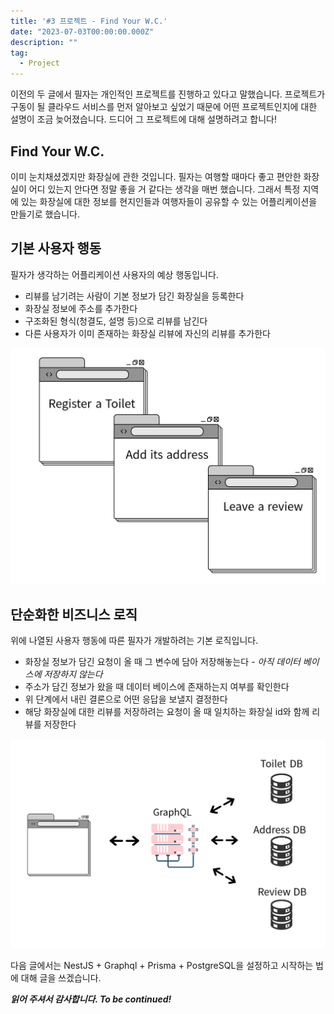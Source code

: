```yaml
---
title: '#3 프로젝트 - Find Your W.C.'
date: "2023-07-03T00:00:00.000Z"
description: ""
tag:
  - Project
---
```


이전의 두 글에서 필자는 개인적인 프로젝트를 진행하고 있다고 말했습니다. 프로젝트가 구동이 될 클라우드 서비스를 먼저 알아보고 싶었기 때문에 어떤 프로젝트인지에 대한 설명이 조금 늦어졌습니다. 드디어 그 프로젝트에 대해 설명하려고 합니다!

## Find Your W.C.
이미 눈치채셨겠지만 화장실에 관한 것입니다. 필자는 여행할 때마다 좋고 편안한 화장실이 어디 있는지 안다면 정말 좋을 거 같다는 생각을 매번 했습니다. 그래서 특정 지역에 있는 화장실에 대한 정보를 현지인들과 여행자들이 공유할 수 있는 어플리케이션을 만들기로 했습니다.

## 기본 사용자 행동
필자가 생각하는 어플리케이션 사용자의 예상 행동입니다.

- 리뷰를 남기려는 사람이 기본 정보가 담긴 화장실을 등록한다
- 화장실 정보에 주소를 추가한다
- 구조화된 형식(청결도, 설명 등)으로 리뷰를 남긴다
- 다른 사용자가 이미 존재하는 화장실 리뷰에 자신의 리뷰를 추가한다

![user_bahavior](../imgs/2023-07-03/user_behavior.png)

## 단순화한 비즈니스 로직
위에 나열된 사용자 행동에 따른 필자가 개발하려는 기본 로직입니다.

- 화장실 정보가 담긴 요청이 올 때 그 변수에 담아 저장해놓는다 - _아직 데이터 베이스에 저장하지 않는다_
- 주소가 담긴 정보가 왔을 때 데이터 베이스에 존재하는지 여부를 확인한다
- 위 단계에서 내린 결론으로 어떤 응답을 보낼지 결정한다
- 해당 화장실에 대한 리뷰를 저장하려는 요청이 올 때 일치하는 화장실 id와 함께 리뷰를 저장한다

![business_logic](../imgs/2023-07-03/business_logic.png)

다음 글에서는 NestJS + Graphql + Prisma + PostgreSQL을 설정하고 시작하는 법에 대해 글을 쓰겠습니다.

_**읽어 주셔서 감사합니다. To be continued!**_
